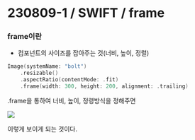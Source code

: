 # 230809-1 / SWIFT / frame

### frame이란 
- 컴포넌트의 사이즈를 잡아주는 것(너비, 높이, 정렬)

```swift
Image(systemName: "bolt")
    .resizable()
    .aspectRatio(contentMode: .fit)
    .frame(width: 300, height: 200, alignment: .trailing)
```

.frame을 통하여 너비, 높이, 정령방식을 정해주면 

<img src="/Users/mac/All-Github/Desktop/TIL/사진/스크린샷 2023-08-09 오후 11.47.21.png">

이렇게 보이게 되는 것이다.